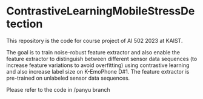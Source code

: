 # ContrastiveLearningMobileStressDetection
This repository is the code for course project of AI 502 2023 at KAIST. 

The goal is to train noise-robust feature extractor and also enable the feature extractor to distinguish between different sensor data sequences (to increase feature variations to avoid overfitting) using contrastive learning and also increase label size on K-EmoPhone D#1. The feature extractor is pre-trained on unlabeled sensor data sequences.

Please refer to the code in /panyu branch

